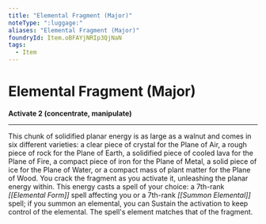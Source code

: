 ```yaml
---
title: "Elemental Fragment (Major)"
noteType: ":luggage:"
aliases: "Elemental Fragment (Major)"
foundryId: Item.oBFAYjNRIp3QjNaN
tags:
  - Item
---
```


# Elemental Fragment (Major)

**Activate 2 (concentrate, manipulate)**

* * *

This chunk of solidified planar energy is as large as a walnut and comes in six different varieties: a clear piece of crystal for the Plane of Air, a rough piece of rock for the Plane of Earth, a solidified piece of cooled lava for the Plane of Fire, a compact piece of iron for the Plane of Metal, a solid piece of ice for the Plane of Water, or a compact mass of plant matter for the Plane of Wood. You crack the fragment as you activate it, unleashing the planar energy within. This energy casts a spell of your choice: a 7th-rank _[[Elemental Form]]_ spell affecting you or a 7th-rank _[[Summon Elemental]]_ spell; if you summon an elemental, you can Sustain the activation to keep control of the elemental. The spell's element matches that of the fragment.
